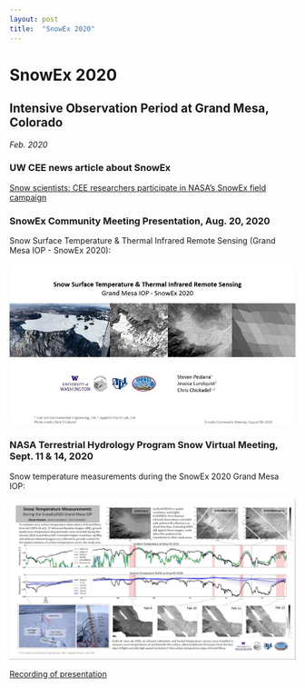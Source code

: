 ```yaml
---
layout: post
title:  "SnowEx 2020"
---
```



# SnowEx 2020
## Intensive Observation Period at Grand Mesa, Colorado
*Feb. 2020*


### UW CEE news article about SnowEx

[Snow scientists: CEE researchers participate in NASA’s SnowEx field campaign](https://www.ce.washington.edu/news/article/2020-07-23/snow-scientists-cee-researchers-participate-nasa%E2%80%99s-snowex-field-campaign)


### SnowEx Community Meeting Presentation, Aug. 20, 2020 

Snow Surface Temperature & Thermal Infrared Remote Sensing (Grand Mesa IOP - SnowEx 2020):

[![snowex-presentation-aug2020.jpg](/assets/images/snowex-presentation-aug2020.jpg)](/assets/docs/snowex-presentation-aug2020.pdf)


### NASA Terrestrial Hydrology Program Snow Virtual Meeting, Sept. 11 & 14, 2020

Snow temperature measurements during the SnowEx 2020 Grand Mesa IOP:

[![snowex-presentation-sept2020.jpg](/assets/images/snowex-presentation-sept2020.jpg)](/assets/images/snowex-presentation-sept2020.jpg)

[Recording of presentation](https://youtu.be/mauE4pBUCrE) 